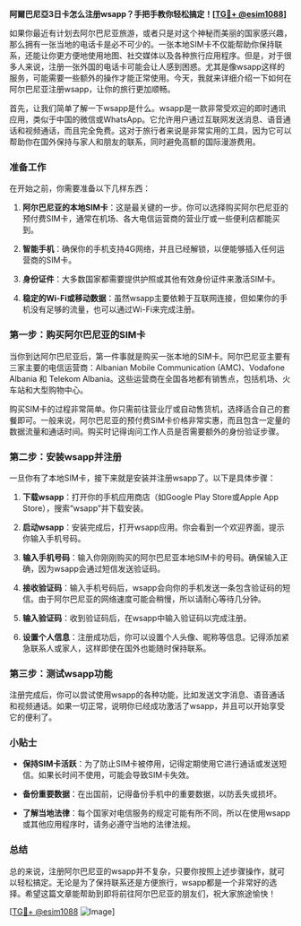 **阿爾巴尼亞3日卡怎么注册wsapp？手把手教你轻松搞定！[[TG💪+ @esim1088](https://t.me/s/esim1088)]**

如果你最近有计划去阿尔巴尼亚旅游，或者只是对这个神秘而美丽的国家感兴趣，那么拥有一张当地的电话卡是必不可少的。一张本地SIM卡不仅能帮助你保持联系，还能让你更方便地使用地图、社交媒体以及各种旅行应用程序。但是，对于很多人来说，注册一张外国的电话卡可能会让人感到困惑。尤其是像wsapp这样的服务，可能需要一些额外的操作才能正常使用。今天，我就来详细介绍一下如何在阿尔巴尼亚注册wsapp，让你的旅行更加顺畅。

首先，让我们简单了解一下wsapp是什么。wsapp是一款非常受欢迎的即时通讯应用，类似于中国的微信或WhatsApp。它允许用户通过互联网发送消息、语音通话和视频通话，而且完全免费。这对于旅行者来说是非常实用的工具，因为它可以帮助你在国外保持与家人和朋友的联系，同时避免高额的国际漫游费用。

### 准备工作

在开始之前，你需要准备以下几样东西：

1. **阿尔巴尼亚的本地SIM卡**：这是最关键的一步。你可以选择购买阿尔巴尼亚的预付费SIM卡，通常在机场、各大电信运营商的营业厅或一些便利店都能买到。
   
2. **智能手机**：确保你的手机支持4G网络，并且已经解锁，以便能够插入任何运营商的SIM卡。

3. **身份证件**：大多数国家都需要提供护照或其他有效身份证件来激活SIM卡。

4. **稳定的Wi-Fi或移动数据**：虽然wsapp主要依赖于互联网连接，但如果你的手机没有足够的流量，也可以通过Wi-Fi来完成注册。

### 第一步：购买阿尔巴尼亚的SIM卡

当你到达阿尔巴尼亚后，第一件事就是购买一张本地的SIM卡。阿尔巴尼亚主要有三家主要的电信运营商：Albanian Mobile Communication (AMC)、Vodafone Albania 和 Telekom Albania。这些运营商在全国各地都有销售点，包括机场、火车站和大型购物中心。

购买SIM卡的过程非常简单。你只需前往营业厅或自动售货机，选择适合自己的套餐即可。一般来说，阿尔巴尼亚的预付费SIM卡价格非常实惠，而且包含一定量的数据流量和通话时间。购买时记得询问工作人员是否需要额外的身份验证步骤。

### 第二步：安装wsapp并注册

一旦你有了本地SIM卡，接下来就是安装并注册wsapp了。以下是具体步骤：

1. **下载wsapp**：打开你的手机应用商店（如Google Play Store或Apple App Store），搜索“wsapp”并下载安装。

2. **启动wsapp**：安装完成后，打开wsapp应用。你会看到一个欢迎界面，提示你输入手机号码。

3. **输入手机号码**：输入你刚刚购买的阿尔巴尼亚本地SIM卡的号码。确保输入正确，因为wsapp会通过短信发送验证码。

4. **接收验证码**：输入手机号码后，wsapp会向你的手机发送一条包含验证码的短信。由于阿尔巴尼亚的网络速度可能会稍慢，所以请耐心等待几分钟。

5. **输入验证码**：收到验证码后，在wsapp中输入验证码以完成注册。

6. **设置个人信息**：注册成功后，你可以设置个人头像、昵称等信息。记得添加紧急联系人或家人，这样即使在国外也能随时保持联系。

### 第三步：测试wsapp功能

注册完成后，你可以尝试使用wsapp的各种功能，比如发送文字消息、语音通话和视频通话。如果一切正常，说明你已经成功激活了wsapp，并且可以开始享受它的便利了。

### 小贴士

- **保持SIM卡活跃**：为了防止SIM卡被停用，记得定期使用它进行通话或发送短信。如果长时间不使用，可能会导致SIM卡失效。
  
- **备份重要数据**：在出国前，记得备份手机中的重要数据，以防丢失或损坏。

- **了解当地法律**：每个国家对电信服务的规定可能有所不同，所以在使用wsapp或其他应用程序时，请务必遵守当地的法律法规。

### 总结

总的来说，注册阿尔巴尼亚的wsapp并不复杂，只要你按照上述步骤操作，就可以轻松搞定。无论是为了保持联系还是方便旅行，wsapp都是一个非常好的选择。希望这篇文章能帮助到即将前往阿尔巴尼亚的朋友们，祝大家旅途愉快！

[[TG💪+ @esim1088](https://t.me/s/esim1088) ![Image](https://i.postimg.cc/4NQfJmqS/Snipaste-2025-05-13-00-14-12.png)]